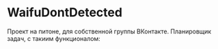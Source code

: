 <h1>WaifuDontDetected</h1>
Проект на питоне, для собственной группы ВКонтакте. Планировщик задач, с такиим функционалом:
